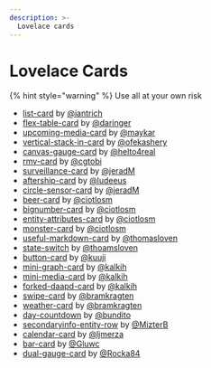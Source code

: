 ```yaml
---
description: >-
  Lovelace cards
---
```


# Lovelace Cards

{% hint style="warning" %}
Use all at your own risk

* [list-card](https://github.com/custom-cards/list-card) by [@iantrich](https://github.com/iantrich)
* [flex-table-card](https://github.com/custom-cards/flex-table-card) by [@daringer](https://github.com/custom-cards/flex-table-card)
* [upcoming-media-card](https://github.com/custom-cards/upcoming-media-card) by [@maykar](https://github.com/maykar)
* [vertical-stack-in-card](https://github.com/custom-cards/vertical-stack-in-card) by [@ofekashery](https://github.com/ofekashery)
* [canvas-gauge-card](https://github.com/custom-cards/canvas-gauge-card) by [@helto4real](https://github.com/helto4real)
* [rmv-card](https://github.com/custom-cards/rmv-card) by [@cgtobi](https://github.com/cgtobi)
* [surveillance-card](https://github.com/custom-cards/surveillance-card) by [@jeradM](https://github.com/jeradM)
* [aftership-card](https://github.com/custom-cards/aftership-card) by [@ludeeus](https://github.com/ludeeus)
* [circle-sensor-card](https://github.com/custom-cards/circle-sensor-card) by [@jeradM](https://github.com/jeradM)
* [beer-card](https://github.com/ciotlosm/custom-lovelace/tree/master/beer-card) by [@ciotlosm](https://github.com/ciotlosm)
* [bignumber-card](https://github.com/ciotlosm/custom-lovelace/tree/master/bignumber-card) by [@ciotlosm](https://github.com/ciotlosm)
* [entity-attributes-card](https://github.com/ciotlosm/custom-lovelace/tree/master/entity-attributes-card) by [@ciotlosm](https://github.com/ciotlosm)
* [monster-card](https://github.com/ciotlosm/custom-lovelace/tree/master/monster-card) by [@ciotlosm](https://github.com/ciotlosm)
* [useful-markdown-card](https://github.com/thomasloven/lovelace-useful-markdown-card) by [@thomasloven](https://github.com/thomasloven)
* [state-switch](https://github.com/thomasloven/lovelace-state-switch) by [@thoamsloven](https://github.com/thomasloven)
* [button-card](https://github.com/kuuji/button-card) by [@kuuji](https://github.com/kuuji)
* [mini-graph-card](https://github.com/kalkih) by [@kalkih](https://github.com/kalkih/mini-graph-card)
* [mini-media-card](https://github.com/kalkih/mini-media-player) by [@kalkih](https://github.com/kalkih)
* [forked-daapd-card](https://github.com/kalkih/forked-daapd-card) by [@kalkih](https://github.com/kalkih)
* [swipe-card](https://github.com/bramkragten/custom-ui/tree/master/swipe-card) by [@bramkragten](https://github.com/bramkragten)
* [weather-card](https://github.com/bramkragten/custom-ui/tree/master/weather-card) by [@bramkragten](https://github.com/bramkragten)
* [day-countdown](https://github.com/bundito/day-countdown) by [@bundito](https://github.com/bundito)
* [secondaryinfo-entity-row](https://github.com/MizterB/lovelace-secondaryinfo-entity-row) by [@MizterB](https://github.com/MizterB)
* [calendar-card](https://github.com/ljmerza/calendar-card) by [@ljmerza](https://github.com/ljmerza)
* [bar-card](https://github.com/Gluwc/bar-card) by [@Gluwc](https://github.com/Gluwc)
* [dual-gauge-card](https://github.com/Rocka84/dual-gauge-card) by [@Rocka84](https://github.com/Rocka84)
